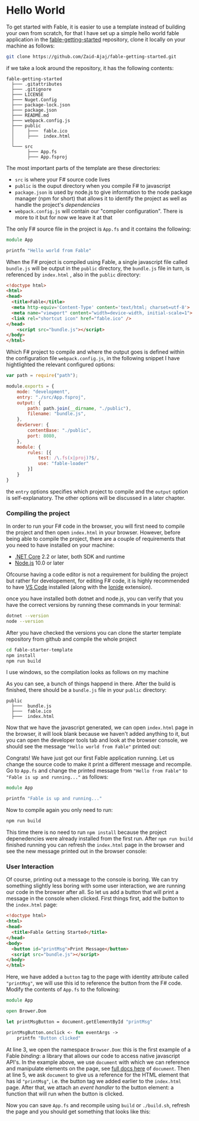 # Hello World

To get started with Fable, it is easier to use a template instead of building your own from scratch, for that I have set up a simple hello world fable application in the [fable-getting-started](https://github.com/Zaid-Ajaj/fable-getting-started) repository, clone it locally on your machine as follows:

```bash 
git clone https://github.com/Zaid-Ajaj/fable-getting-started.git
```
if we take a look around the repository, it has the following contents:
```
fable-getting-started
  ├─── .gitattributes
  ├─── .gitignore
  ├─── LICENSE
  ├─── Nuget.Config
  ├─── package-lock.json
  ├─── package.json
  ├─── README.md
  ├─── webpack.config.js
  ├─── public
  │     ├───  fable.ico
  │     ├───  index.html
  │
  └─── src
        ├─── App.fs
        ├─── App.fsproj
```

The most important parts of the template are these directories:
- `src` is where your F# source code lives 
- `public` is the ouput directory when you compile F# to javascript 
- `package.json` is used by node.js to give information to the node package manager (npm for short) that allows it to identify the project as well as handle the project's *dependencies*
- `webpack.config.js` will contain our "compiler configuration". There is more to it but for now we leave it at that

The only F# source file in the project is `App.fs` and it contains the following:
```fsharp
module App

printfn "Hello world from Fable" 
```
When the F# project is compiled using Fable, a single javascript file called `bundle.js` will be output in the `public` directory, the `bundle.js` file in turn, is referenced by `index.html` , also in the `public` directory:
```html {highlight:[9]}
<!doctype html>
<html>
<head>
  <title>Fable</title>
  <meta http-equiv='Content-Type' content='text/html; charset=utf-8'>
  <meta name="viewport" content="width=device-width, initial-scale=1">
  <link rel="shortcut icon" href="fable.ico" />
</head>
    <script src="bundle.js"></script>
</body>
</html>
```
Which F# project to compile and where the output goes is defined within the configuration file `webpack.config.js`, in the following snippet I have hightlighted the relevant configured options:

```js {highlight:['5-9']}
var path = require("path");

module.exports = {
    mode: "development",
    entry: "./src/App.fsproj",
    output: {
        path: path.join(__dirname, "./public"),
        filename: "bundle.js",
    },
    devServer: {
        contentBase: "./public",
        port: 8080,
    },
    module: {
        rules: [{
            test: /\.fs(x|proj)?$/,
            use: "fable-loader"
        }]
    }
}
```
the `entry` options specifies which project to compile and the `output` option is self-explanatory. The other options will be discussed in a later chapter.

### Compiling the project
In order to run your F# code in the browser, you will first need to compile the project and then open `index.html` in your browser. However, before being able to compile the project, there are a couple of requirements that you need to have installed on your machine:

- [.NET Core](https://www.microsoft.com/net/download) 2.2 or later, both SDK and runtime
- [Node.js](https://nodejs.org/en/) 10.0 or later

Ofcourse having a code editor is not a requirement for building the project but rather for developement, for editing F# code, it is highly recommended to have [VS Code](https://code.visualstudio.com/) installed (along with the [Ionide](http://ionide.io/) extension).

once you have installed both dotnet and node.js, you can verify that you have the correct versions by running these commands in your terminal:
```bash
dotnet --version 
node --version
```
After you have checked the versions you can clone the starter template repository from github and compile the whole project
```bash
cd fable-starter-template
npm install 
npm run build
```
I use windows, so the compilation looks as follows on my machine

<resolved-image source='/images/fable/compile.gif' />

As you can see, a bunch of things happend in there. After the build is finished, there should be a `bundle.js` file in your `public` directory:
  
```
public
  ├───  bundle.js
  ├───  fable.ico
  ├───  index.html
```

Now that we have the javascript generated, we can open  `index.html` page in the browser, it will look blank because we haven't added anything to it, but you can open the developer tools tab and look at the browser console, we should see the message `"Hello world from Fable"` printed out:

<resolved-image source='/images/fable/browser-console.png' />

Congrats! We have just got our first Fable application running. Let us change the source code to make it print a different message and recompile. Go to `App.fs` and change the printed message from `"Hello from Fable"` to `"Fable is up and running..."` as follows:

```fsharp {highlight: [3]}
module App

printfn "Fable is up and running..."
```
Now to compile again you only need to run: 
```bash
npm run build
```

This time there is no need to run `npm install` because the project depenedencies were already installed from the first run. 
After `npm run build` finished running you can refresh the `index.html` page in the browser and see the new message printed out in the browser console:

<resolved-image source="/images/fable/new-message.png" />

### User Interaction

Of course, printing out a message to the console is boring. We can try something slightly less boring with some user interaction, we are running our code in the browser after all. So let us add a button that will print a message in the console when clicked. First things first, add the button to the `index.html` page:

```html
<!doctype html>
<html>
<head>
  <title>Fable Getting Started</title>
</head>
<body>
  <button id="printMsg">Print Message</button>
  <script src="bundle.js"></script>
</body>
</html>
``` 
Here, we have added a `button` tag to the page with identity attribute called `"printMsg"`, we will use this id to reference the button from the F# code. Modify the contents of `App.fs` to the following:
```fsharp {highlight: ['5-8']}
module App

open Brower.Dom

let printMsgButton = document.getElementById "printMsg"

printMsgButton.onclick <- fun eventArgs ->
    printfn "Button clicked"
```
At line 3, we open the namespace `Browser.Dom`: this is the first example of a Fable *binding*: a library that allows our code to access native javascript API's. In the example above, we use `document` with which we can reference and manipulate elements on the page, see [full docs here](https://developer.mozilla.org/en-US/docs/Web/API/Document) of `document`. Then at line 5, we ask `document` to give us a reference for the HTML element that has id `"printMsg"`, i.e. the button tag we added earlier to the `index.html` page. After that, we attach an *event handler* to the button element: a function that will run when the button is clicked. 

Now you can save `App.fs` and recompile using `build` or `./build.sh`, refresh the page and you should get something that looks like this:

<resolved-image source="/images/fable/button-click.gif" />